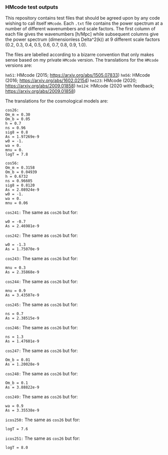 ### HMcode test outputs ###

This repository contains test files that should be agreed upon by any code wishing to call itself `HMcode`. Each `.txt` file contains the power spectrum at a number of different wavenumbers and scale factors. The first column of each file gives the wavenumbers [h/Mpc] while subsequent columns give the power spectrum (dimensionless Delta^2(k)) at 9 different scale factors (0.2, 0.3, 0.4, 0.5, 0.6, 0.7, 0.8, 0.9, 1.0).

The files are labelled according to a bizarre convention that only makes sense based on my private `HMcode` version. The translations for the `HMcode` versions are:

`hm51`: HMcode (2015; https://arxiv.org/abs/1505.07833)
`hm56`: HMcode (2016; https://arxiv.org/abs/1602.02154)
`hm123`: HMcode (2020; https://arxiv.org/abs/2009.01858)
`hm124`: HMcode (2020 with feedback; https://arxiv.org/abs/2009.01858)

The translations for the cosmological models are:

```
cos26:
Om_m = 0.30
Om_b = 0.05
h = 0.7
ns = 0.96
sig8 = 0.8
As = 1.97269e-9
w0 = -1.
wa = 0.
mnu = 0.
logT = 7.8
```

```
cos56:
Om_m = 0.3158
Om_b = 0.04939
h = 0.6732
ns = 0.96605
sig8 = 0.8120
As = 2.08924e-9
w0 = -1.
wa = 0.
mnu = 0.06
```

`cos241:`
The same as `cos26` but for:
```
w0 = -0.7
As = 2.46981e-9
```

`cos242:`
The same as `cos26` but for:
```
w0 = -1.3
As = 1.75070e-9
```

`cos243:`
The same as `cos26` but for:
```
mnu = 0.3
As = 2.35868e-9
```

`cos244:`
The same as `cos26` but for:
```
mnu = 0.9
As = 3.43507e-9
```

`cos245:`
The same as `cos26` but for:
```
ns = 0.7
As = 2.38515e-9
```

`cos246:`
The same as `cos26` but for:
```
ns = 1.3
As = 1.47601e-9
```

`cos247:`
The same as `cos26` but for:
```
Om_b = 0.01
As = 1.20028e-9
```

`cos248:`
The same as `cos26` but for:
```
Om_b = 0.1
As = 3.88822e-9
```

`cos249:`
The same as `cos26` but for:
```
wa = 0.9
As = 3.35538e-9
```

`icos250:`
The same as `cos26` but for:
```
logT = 7.6
```

`icos251:`
The same as `cos26` but for:
```
logT = 8.0
```
